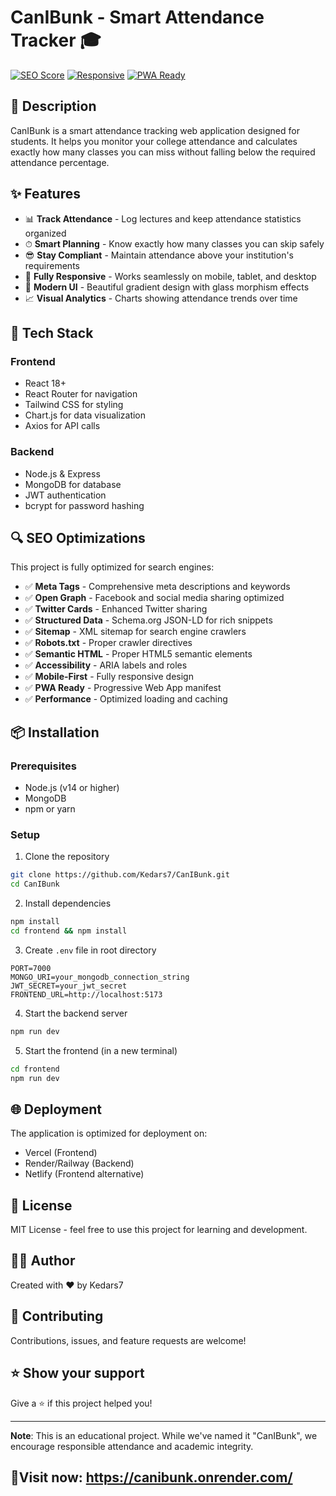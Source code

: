 # CanIBunk - Smart Attendance Tracker 🎓

[![SEO Score](https://img.shields.io/badge/SEO-Optimized-green)](https://canibunk.com)
[![Responsive](https://img.shields.io/badge/Responsive-Yes-blue)](https://canibunk.com)
[![PWA Ready](https://img.shields.io/badge/PWA-Ready-purple)](https://canibunk.com)

## 📖 Description

CanIBunk is a smart attendance tracking web application designed for students. It helps you monitor your college attendance and calculates exactly how many classes you can miss without falling below the required attendance percentage.

## ✨ Features

- 📊 **Track Attendance** - Log lectures and keep attendance statistics organized
- ⏱ **Smart Planning** - Know exactly how many classes you can skip safely
- 😎 **Stay Compliant** - Maintain attendance above your institution's requirements
- 📱 **Fully Responsive** - Works seamlessly on mobile, tablet, and desktop
- 🎨 **Modern UI** - Beautiful gradient design with glass morphism effects
- 📈 **Visual Analytics** - Charts showing attendance trends over time

## 🚀 Tech Stack

### Frontend
- React 18+
- React Router for navigation
- Tailwind CSS for styling
- Chart.js for data visualization
- Axios for API calls

### Backend
- Node.js & Express
- MongoDB for database
- JWT authentication
- bcrypt for password hashing

## 🔍 SEO Optimizations

This project is fully optimized for search engines:

- ✅ **Meta Tags** - Comprehensive meta descriptions and keywords
- ✅ **Open Graph** - Facebook and social media sharing optimized
- ✅ **Twitter Cards** - Enhanced Twitter sharing
- ✅ **Structured Data** - Schema.org JSON-LD for rich snippets
- ✅ **Sitemap** - XML sitemap for search engine crawlers
- ✅ **Robots.txt** - Proper crawler directives
- ✅ **Semantic HTML** - Proper HTML5 semantic elements
- ✅ **Accessibility** - ARIA labels and roles
- ✅ **Mobile-First** - Fully responsive design
- ✅ **PWA Ready** - Progressive Web App manifest
- ✅ **Performance** - Optimized loading and caching

## 📦 Installation

### Prerequisites
- Node.js (v14 or higher)
- MongoDB
- npm or yarn

### Setup

1. Clone the repository
```bash
git clone https://github.com/Kedars7/CanIBunk.git
cd CanIBunk
```

2. Install dependencies
```bash
npm install
cd frontend && npm install
```

3. Create `.env` file in root directory
```env
PORT=7000
MONGO_URI=your_mongodb_connection_string
JWT_SECRET=your_jwt_secret
FRONTEND_URL=http://localhost:5173
```

4. Start the backend server
```bash
npm run dev
```

5. Start the frontend (in a new terminal)
```bash
cd frontend
npm run dev
```

## 🌐 Deployment

The application is optimized for deployment on:
- Vercel (Frontend)
- Render/Railway (Backend)
- Netlify (Frontend alternative)

## 📄 License

MIT License - feel free to use this project for learning and development.

## 👨‍💻 Author

Created with ❤️ by Kedars7

## 🤝 Contributing

Contributions, issues, and feature requests are welcome!

## ⭐ Show your support

Give a ⭐️ if this project helped you!

---

**Note**: This is an educational project. While we've named it "CanIBunk", we encourage responsible attendance and academic integrity.

## 🔗Visit now: https://canibunk.onrender.com/
